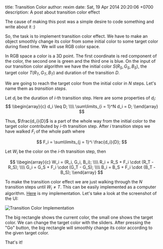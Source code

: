 title: Transition Color
author: rexim
date: Sat, 19 Apr 2014 20:20:06 +0700
description: A post about transition color effect

The cause of making this post was a simple desire to code something
and write about it :)

So, the task is to implement transition color effect. We have to make
an object smoothly change its color from some initial color to some
target color during fixed time. We will use RGB color space.

In RGB space a color is a 3D point. The first coordinate is red
component of the color, the second one is green and the third one is
blue. On the input of our transition color algorithm we have the
initial color $S(R_S, G_S, B_S)$, the target color $T(R_T, G_T, B_T)$
and duration of the transition $D$.

We are going to reach the target color from the initial color in $N$
steps. Let's name them as _transition steps_.

Let $d_i$ be the duration of $i$-th transition step. Here are some
properties of $d_i$:
$$
\\begin{array}{c}
d_i \leq D; \\\\
\sum\limits_{i = 1}^N d_i = D;
\\end{array}
$$

Thus, $\frac{d_i}{D}$ is a part of the whole way from the initial
color to the target color contributed by $i$-th transition step. After
$i$ transition steps we have walked $F_i$ of the whole path where

$$
F_i = \sum\limits_{j = 1}^i \frac{d_i}{D};
$$

Let $W_i$ be the color on the $i$-th transition step, then

$$
\\begin{array}{c}
W_i = (R_i, G_i, B_i); \\\\
R_i = R_S + F_i \cdot (R_T - R_S); \\\\
G_i = G_S + F_i \cdot (G_T - G_S); \\\\
B_i = B_S + F_i \cdot (B_T - B_S);
\\end{array}
$$

To make the transition color effect we are just walking through the
$N$ transition steps until $W_i \ne T$. This can be easily implemented
as a computer
algorithm. [Here](https://github.com/rexim/transition-color) is my
implementation. Let's take a look at the screenshot of the UI:

![Transition Color Implementation](/images/transition-color-implementation.png)

The big rectangle shows the current color, the small one shows the
target color. We can change the target color with the sliders. After
pressing the "Go" button, the big rectangle will smoothly change its
color according to the given target color.

That's it!
